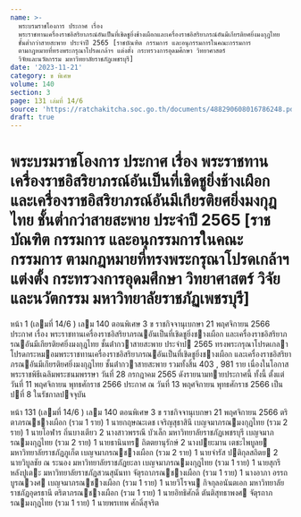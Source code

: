 ```yaml
---
name: >-
  พระบรมราชโองการ ประกาศ เรื่อง
  พระราชทานเครื่องราชอิสริยาภรณ์อันเป็นที่เชิดชูยิ่งช้างเผือกและเครื่องราชอิสริยาภรณ์อันมีเกียรติยศยิ่งมงกุฎไทย
  ชั้นต่ำกว่าสายสะพาย ประจำปี 2565 [ราชบัณฑิต กรรมการ และอนุกรรมการในคณะกรรมการ
  ตามกฎหมายที่ทรงพระกรุณาโปรดเกล้าฯ แต่งตั้ง กระทรวงการอุดมศึกษา วิทยาศาสตร์
  วิจัยและนวัตกรรม มหาวิทยาลัยราชภัฏเพชรบุรี]
date: '2023-11-21'
category: ข พิเศษ
volume: 140
section: 3
page: 131 เล่มที่ 14/6
source: 'https://ratchakitcha.soc.go.th/documents/488290608016786248.pdf'
draft: true
---
```


# พระบรมราชโองการ ประกาศ เรื่อง พระราชทานเครื่องราชอิสริยาภรณ์อันเป็นที่เชิดชูยิ่งช้างเผือกและเครื่องราชอิสริยาภรณ์อันมีเกียรติยศยิ่งมงกุฎไทย ชั้นต่ำกว่าสายสะพาย ประจำปี 2565 [ราชบัณฑิต กรรมการ และอนุกรรมการในคณะกรรมการ ตามกฎหมายที่ทรงพระกรุณาโปรดเกล้าฯ แต่งตั้ง กระทรวงการอุดมศึกษา วิทยาศาสตร์ วิจัยและนวัตกรรม มหาวิทยาลัยราชภัฏเพชรบุรี]

หน้า 1 (เลมที่ 14/6 ) เลม 140 ตอนพิเศษ 3 ข ราชกิจจานุเบกษา 21 พฤศจิกายน 2566 ประกาศ เรื่อง พระราชทานเครื่องราชอิสริยาภรณอันเป็นที่เชิดชูยิ่งชางเผือก และเครื่องราชอิสริยาภรณอันมีเกียรติยศยิ่งมงกุฎไทย ชั้นต่ํากวาสายสะพาย ประจําป 2565 ทรงพระกรุณาโปรดเกลาโปรดกระหมอมพระราชทานเครื่องราชอิสริยาภรณอันเป็นที่เชิดชูยิ่งชางเผือก และเครื่องราชอิสริยาภรณอันมีเกียรติยศยิ่งมงกุฎไทย ชั้นต่ํากวาสายสะพาย รวมทั้งสิ้น 403 , 981 ราย เนื่องในโอกาสพระราชพิธีเฉลิมพระชนมพรรษา วันที่ 28 กรกฎาคม 2565 ดังรายนามทายประกาศนี้ ทั้งนี้ ตั้งแต่วันที่ 11 พฤศจิกายน พุทธศักราช 2566 ประกาศ ณ วันที่ 13 พฤศจิกายน พุทธศักราช 2566 เป็นปที่ 8 ในรัชกาลปจจุบัน

หน้า 131 (เลมที่ 14/6 ) เลม 140 ตอนพิเศษ 3 ข ราชกิจจานุเบกษา 21 พฤศจิกายน 2566 ตริตาภรณชางเผือก (รวม 1 ราย) 1 นายกฤษณะเดช เจริญสุธาสินี เบญจมาภรณมงกุฎไทย (รวม 2 ราย) 1 นายโอฬาร ถิ่นบางเตียว 2 นางสาวพรรณี บัวเล็ก มหาวิทยาลัยราชภัฏเพชรบุรี เบญจมาภรณมงกุฎไทย (รวม 2 ราย) 1 นายธานินทร ถิตตยานุรักษ์ 2 นางปยะมาน เตชะไพบูลย มหาวิทยาลัยราชภัฏภูเก็ต เบญจมาภรณชางเผือก (รวม 2 ราย) 1 นายจํารัส ปติกุลสถิตย 2 นายวิบูลชัย ณ ระนอง มหาวิทยาลัยราชภัฏยะลา เบญจมาภรณมงกุฎไทย (รวม 1 ราย) 1 นายสุกรี หลังปูเตะ มหาวิทยาลัยราชภัฏสวนสุนันทา จัตุรถาภรณชางเผือก (รวม 1 ราย) 1 นางอาภา อรรถบูรณวงศ เบญจมาภรณชางเผือก (รวม 1 ราย) 1 นายวิโรจน กิจกุลอนันตเอก มหาวิทยาลัยราชภัฏอุดรธานี ตริตาภรณชางเผือก (รวม 1 ราย) 1 นายอิทธิศักดิ์ ตันติสุทธาพงศ จัตุรถาภรณมงกุฎไทย (รวม 1 ราย) 1 นายพรเทพ ศักดิ์สุจริต
